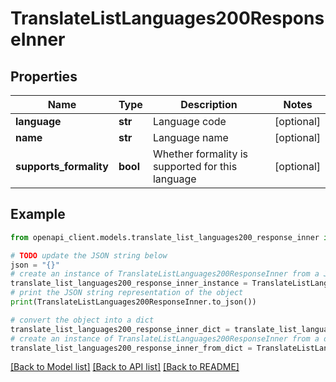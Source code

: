 # TranslateListLanguages200ResponseInner


## Properties

Name | Type | Description | Notes
------------ | ------------- | ------------- | -------------
**language** | **str** | Language code | [optional] 
**name** | **str** | Language name | [optional] 
**supports_formality** | **bool** | Whether formality is supported for this language | [optional] 

## Example

```python
from openapi_client.models.translate_list_languages200_response_inner import TranslateListLanguages200ResponseInner

# TODO update the JSON string below
json = "{}"
# create an instance of TranslateListLanguages200ResponseInner from a JSON string
translate_list_languages200_response_inner_instance = TranslateListLanguages200ResponseInner.from_json(json)
# print the JSON string representation of the object
print(TranslateListLanguages200ResponseInner.to_json())

# convert the object into a dict
translate_list_languages200_response_inner_dict = translate_list_languages200_response_inner_instance.to_dict()
# create an instance of TranslateListLanguages200ResponseInner from a dict
translate_list_languages200_response_inner_from_dict = TranslateListLanguages200ResponseInner.from_dict(translate_list_languages200_response_inner_dict)
```
[[Back to Model list]](../README.md#documentation-for-models) [[Back to API list]](../README.md#documentation-for-api-endpoints) [[Back to README]](../README.md)



